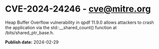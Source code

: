 # CVE-2024-24246 - cve@mitre.org

Heap Buffer Overflow vulnerability in qpdf 11.9.0 allows attackers to crash the application via the std::__shared_count() function at /bits/shared_ptr_base.h.

**Publish date:** 2024-02-29
